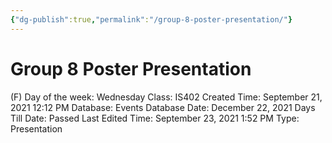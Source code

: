 ```yaml
---
{"dg-publish":true,"permalink":"/group-8-poster-presentation/"}
---
```


# Group 8 Poster Presentation

(F) Day of the week: Wednesday
Class: IS402
Created Time: September 21, 2021 12:12 PM
Database: Events Database
Date: December 22, 2021
Days Till Date: Passed
Last Edited Time: September 23, 2021 1:52 PM
Type: Presentation